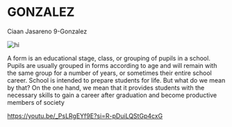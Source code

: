 # GONZALEZ
Ciaan Jasareno 9-Gonzalez

![hi](https://upload.wikimedia.org/wikipedia/commons/thumb/3/39/Hibbing_High_School_2014.jpg/1920px-Hibbing_High_School_2014.jpg)


 A form is an educational stage, class, or grouping of pupils in a school. Pupils are usually grouped in forms according to age and will remain with the same group for a number of years, or sometimes their entire school career. School is intended to prepare students for life. But what do we mean by that? On the one hand, we mean that it provides students with the necessary skills to gain a career after graduation and become productive members of society

 
https://youtu.be/_PsLRgEYf9E?si=R-pDuiLQStGp4cxG
